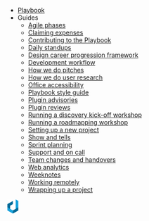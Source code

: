 <!-- _navbar.md -->

- [Playbook](/)
- Guides
  - [Agile phases](guides/agile-delivery-phases.md)
  - [Claiming expenses](guides/claiming-expenses.md)
  - [Contributing to the Playbook](contributing.md)
  - [Daily standups](guides/daily-standups.md)
  - [Design career progression framework](guides/design-career-progression-framework.md)
  - [Development workflow](guides/development-workflow.md)
  - [How we do pitches](guides/how-we-do-pitches.md)
  - [How we do user research](guides/how-we-do-user-research.md)
  - [Office accessibility](guides/office-accessibility.md)
  - [Playbook style guide](guides/style-guide.md)
  - [Plugin advisories](guides/plugin-advisories.md)
  - [Plugin reviews](guides/plugin-reviews.md)
  - [Running a discovery kick-off workshop](guides/running-a-discovery-kick-off-workshop.md)
  - [Running a roadmapping workshop](guides/running-a-roadmapping-workshop.md)
  - [Setting up a new project](guides/setting-up-a-new-project.md)
  - [Show and tells](guides/show-and-tells.md)
  - [Sprint planning](guides/sprint-planning.md)
  - [Support and on call](guides/support-and-on-call.md)
  - [Team changes and handovers](guides/team-changes-and-handovers.md)
  - [Web analytics](guides/web-analytics.md)
  - [Weeknotes](guides/week-notes.md)
  - [Working remotely](guides/working-remotely.md)
  - [Wrapping up a project](guides/wrapping-up-a-project.md)

<div class="logo">
  <img src="build/assets/img/dxw-marker.svg" height="32px">
</div>
